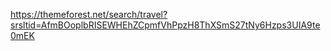 https://themeforest.net/search/travel?srsltid=AfmBOoplbRISEWHEhZCpmfVhPpzH8ThXSmS27tNy6Hzps3UIA9te0mEK